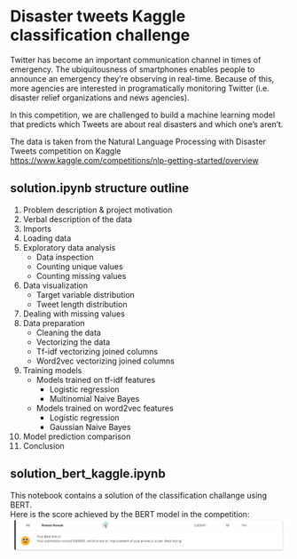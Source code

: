 # Disaster tweets Kaggle classification challenge

Twitter has become an important communication channel in times of emergency.
The ubiquitousness of smartphones enables people to announce an emergency they’re observing in real-time. Because of this, more agencies are interested in programatically monitoring Twitter (i.e. disaster relief organizations and news agencies).<br>

In this competition, we are challenged to build a machine learning model that predicts which Tweets are about real disasters and which one’s aren’t.<br>

The data is taken from the Natural Language Processing with Disaster Tweets competition on Kaggle<br>
https://www.kaggle.com/competitions/nlp-getting-started/overview

## solution.ipynb structure outline
1. Problem description & project motivation
2. Verbal description of the data
3. Imports
4. Loading data
5. Exploratory data analysis
    * Data inspection
    * Counting unique values
    * Counting missing values
6. Data visualization
    * Target variable distribution
    * Tweet length distribution
7. Dealing with missing values
8. Data preparation
    * Cleaning the data
    * Vectorizing the data
    * Tf-idf vectorizing joined columns
    * Word2vec vectorizing joined columns
9. Training models
    * Models trained on tf-idf features
        * Logistic regression
        * Multinomial Naive Bayes
    * Models trained on word2vec features
        * Logistic regression
        * Gaussian Naive Bayes
10. Model prediction comparison
11. Conclusion

## solution_bert_kaggle.ipynb
This notebook contains a solution of the classification challange using BERT.<br>
Here is the score achieved by the BERT model in the competition:<br>
![plot](./data/kaggle_score.png)